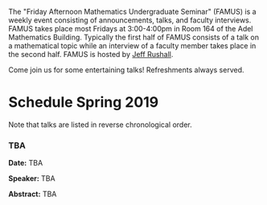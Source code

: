 The "Friday Afternoon Mathematics Undergraduate Seminar" (FAMUS) is a weekly event consisting of announcements, talks, and faculty interviews.  FAMUS takes place most Fridays at 3:00-4:00pm in Room 164 of the Adel Mathematics Building.  Typically the first half of FAMUS consists of a talk on a mathematical topic while an interview of a faculty member takes place in the second half. FAMUS is hosted by [Jeff Rushall](https://nau.edu/cefns/natsci/math/directory-full-time/rushall-jeff/).

Come join us for some entertaining talks!  Refreshments always served.

# Schedule Spring 2019 #

Note that talks are listed in reverse chronological order.

### TBA

**Date:** TBA

**Speaker:** TBA

**Abstract:** TBA

<!-- The faculty guest interviewee this week is Shannon Guerrero. [[PDF of Flyer]({{ site.baseurl }}/famus_files/FAMUS18-12-07.pdf)] -->
